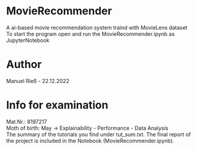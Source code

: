 # MovieRecommender
 A ai-based movie recommendation system traind with MovieLens dataset
To start the program open and run the MovieRecommender.ipynb as JupyterNotebook

# Author

Manuel Rieß - 22.12.2022

# Info for examination
Mat.Nr.: 8197217\
Moth of birth: May -> Explainability - Performance - Data Analysis\
The summary of the tutorials you find under tut_sum.txt.
The final report of the project is included in the Notebook (MovieRecommender.ipynb).
